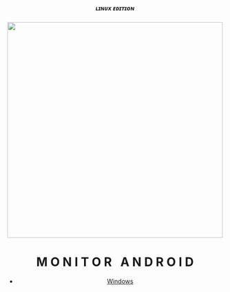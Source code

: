 <div align="center">
  <h5>ʟɪɴᴜx ᴇᴅɪᴛɪᴏɴ</h5>
  <img border-radius: 15px src="https://freepngimg.com/thumb/eye/12-2-eyes-png-6-thumb.png" width="500" height="500"/>
  <p align="center">
   <h1 align="center">M&nbsp;O&nbsp;N&nbsp;I&nbsp;T&nbsp;O&nbsp;R&nbsp;&nbsp;&nbsp;A&nbsp;N&nbsp;D&nbsp;R&nbsp;O&nbsp;I&nbsp;D</h1>

 - [Windows](https://www.mediafire.com/file/uqik99wnx1xxncf/monitoralinux.py/file)
